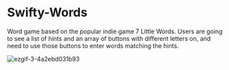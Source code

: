 # Swifty-Words
Word game based on the popular indie game 7 Little Words. Users are going to see a list of hints and an array of buttons with different letters on, and need to use those buttons to enter words matching the hints.

![ezgif-3-4a2ebd031b93](https://user-images.githubusercontent.com/42749527/101105279-1f85d680-359b-11eb-8ed1-6b17c4edcd06.gif)

